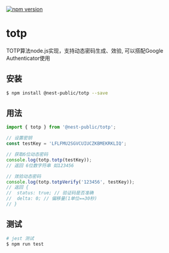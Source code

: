 [![npm version](https://badge.fury.io/js/%40nest-public%2Ftotp.svg)](https://badge.fury.io/js/%40nest-public%2Ftotp)

# totp

TOTP算法node.js实现，支持动态密码生成、效验, 可以搭配Google Authenticator使用

## 安装

```bash
$ npm install @nest-public/totp --save
```

## 用法

```javascript
import { totp } from '@nest-public/totp';

// 设置密钥
const testKey = 'LFLFMU2SGVCUIUCZKBMEKRKLIQ';

// 获取6位动态密码
console.log(totp.totp(testKey));
// 返回 6位数字符串 如123456

// 效验动态密码
console.log(totp.totpVerify('123456', testKey));
// 返回 {
// 	status: true; // 验证码是否准确
// 	delta: 0; // 偏移量(1单位==30秒)
// }

```

## 测试

```bash
# jest 测试
$ npm run test
```
